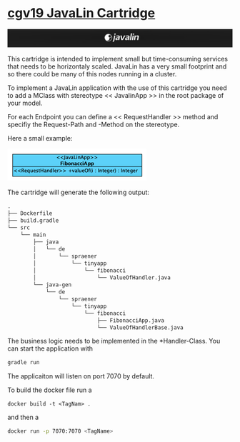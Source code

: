 # [cgv19 JavaLin Cartridge](https://javalin.io/)

![javalin-logo.png](doc%2Fimages%2Fjavalin-logo.png)

This cartridge is intended to implement small but time-consuming services that needs to be horizontaly scaled. JavaLin
has a very small footprint and so there could be many of this
nodes running in a cluster. 

To implement a JavaLin application with the use of this
cartridge you need to add a MClass with stereotype 
<< JavalinApp >> in the root package of your model.

For each Endpoint you can define a << RequestHandler >> method
and specifiy the Request-Path and -Method on the stereotype.

Here a small example:

![img.png](doc/images/minimal-model.png)

The cartridge will generate the following output:

```logs
.
├── Dockerfile
├── build.gradle
└── src
    └── main
        ├── java
        │   └── de
        │       └── spraener
        │           └── tinyapp
        │               └── fibonacci
        │                   └── ValueOfHandler.java
        └── java-gen
            └── de
                └── spraener
                    └── tinyapp
                        └── fibonacci
                            ├── FibonacciApp.java
                            └── ValueOfHandlerBase.java

```

The business logic needs to be implemented in the *Handler-Class. You can start the application with

```bash
gradle run
```

The applicaiton will listen on port 7070 by default.

To build the docker file run a 

```build
docker build -t <TagNam> .
```

and then a

```bash
docker run -p 7070:7070 <TagName>
```
